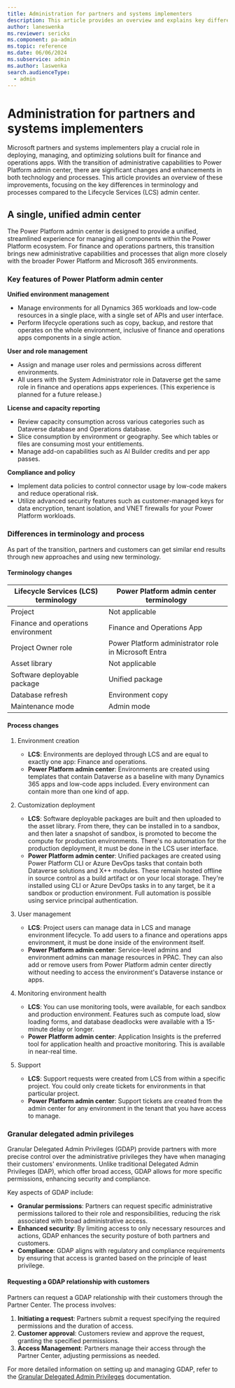 ```yaml
---
title: Administration for partners and systems implementers 
description: This article provides an overview and explains key differences between the Power Platform admin center and Lifecycle Services (LCS).
author: laneswenka
ms.reviewer: sericks
ms.component: pa-admin
ms.topic: reference
ms.date: 06/06/2024
ms.subservice: admin
ms.author: laswenka
search.audienceType: 
  - admin
---
```


# Administration for partners and systems implementers 

Microsoft partners and systems implementers play a crucial role in deploying, managing, and optimizing solutions built for finance and operations apps. With the transition of administrative capabilities to Power Platform admin center, there are significant changes and enhancements in both technology and processes. This article provides an overview of these improvements, focusing on the key differences in terminology and processes compared to the Lifecycle Services (LCS) admin center.

## A single, unified admin center 

The Power Platform admin center is designed to provide a unified, streamlined experience for managing all components within the Power Platform ecosystem. For finance and operations partners, this transition brings new administrative capabilities and processes that align more closely with the broader Power Platform and Microsoft 365 environments.

### Key features of Power Platform admin center 

**Unified environment management**
- Manage environments for all Dynamics 365 workloads and low-code resources in a single place, with a single set of APIs and user interface.
- Perform lifecycle operations such as copy, backup, and restore that operates on the whole environment, inclusive of finance and operations apps components in a single action.

**User and role management**
- Assign and manage user roles and permissions across different environments.
- All users with the System Administrator role in Dataverse get the same role in finance and operations apps experiences. (This experience is planned for a future release.)

**License and capacity reporting**
- Review capacity consumption across various categories such as Dataverse database and Operations database.
- Slice consumption by environment or geography. See which tables or files are consuming most your entitlements.
- Manage add-on capabilities such as AI Builder credits and per app passes.

**Compliance and policy**
- Implement data policies to control connector usage by low-code makers and reduce operational risk.
- Utilize advanced security features such as customer-managed keys for data encryption, tenant isolation, and VNET firewalls for your Power Platform workloads.

### Differences in terminology and process
As part of the transition, partners and customers can get similar end results through new approaches and using new terminology.

#### Terminology changes

|Lifecycle Services (LCS) terminology| Power Platform admin center terminology|
|------------------------------------|----------------------------------------|
| Project | Not applicable |
| Finance and operations environment | Finance and Operations App |
| Project Owner role | Power Platform administrator role in Microsoft Entra | 
| Asset library | Not applicable |
| Software deployable package | Unified package |
| Database refresh | Environment copy |
| Maintenance mode | Admin mode |

#### Process changes

1. Environment creation
    - **LCS**: Environments are deployed through LCS and are equal to exactly one app: Finance and operations.
    - **Power Platform admin center**: Environments are created using templates that contain Dataverse as a baseline with many Dynamics 365 apps and low-code apps included. Every environment can contain more than one kind of app.

2. Customization deployment
    - **LCS**: Software deployable packages are built and then uploaded to the asset library. From there, they can be installed in to a sandbox, and then later a snapshot of sandbox, is promoted to become the compute for production environments. There's no automation for the production deployment, it must be done in the LCS user interface.
    - **Power Platform admin center**: Unified packages are created using Power Platform CLI or Azure DevOps tasks that contain both Dataverse solutions and X++ modules. These remain hosted offline in source control as a build artifact or on your local storage. They're installed using CLI or Azure DevOps tasks in to any target, be it a sandbox or production environment. Full automation is possible using service principal authentication.

3. User management
    - **LCS**: Project users can manage data in LCS and manage environment lifecycle. To add users to a finance and operations apps environment, it must be done inside of the environment itself.
    - **Power Platform admin center**: Service-level admins and environment admins can manage resources in PPAC. They can also add or remove users from Power Platform admin center directly without needing to access the environment's Dataverse instance or apps.

4. Monitoring environment health
    - **LCS**: You can use monitoring tools, were available, for each sandbox and production environment. Features such as compute load, slow loading forms, and database deadlocks were available with a 15-minute delay or longer.
    - **Power Platform admin center**: Application Insights is the preferred tool for application health and proactive monitoring. This is available in near-real time.

5. Support
    - **LCS**: Support requests were created from LCS from within a specific project. You could only create tickets for environments in that particular project.
    - **Power Platform admin center**: Support tickets are created from the admin center for any environment in the tenant that you have access to manage. 

### Granular delegated admin privileges
Granular Delegated Admin Privileges (GDAP) provide partners with more precise control over the administrative privileges they have when managing their customers' environments. Unlike traditional Delegated Admin Privileges (DAP), which offer broad access, GDAP allows for more specific permissions, enhancing security and compliance.

Key aspects of GDAP include:
- **Granular permissions**: Partners can request specific administrative permissions tailored to their role and responsibilities, reducing the risk associated with broad administrative access.
- **Enhanced security**: By limiting access to only necessary resources and actions, GDAP enhances the security posture of both partners and customers.
- **Compliance**: GDAP aligns with regulatory and compliance requirements by ensuring that access is granted based on the principle of least privilege.

#### Requesting a GDAP relationship with customers
Partners can request a GDAP relationship with their customers through the Partner Center. The process involves:

1. **Initiating a request**: Partners submit a request specifying the required permissions and the duration of access.
2. **Customer approval**: Customers review and approve the request, granting the specified permissions.
3. **Access Management**: Partners manage their access through the Partner Center, adjusting permissions as needed.

For more detailed information on setting up and managing GDAP, refer to the [Granular Delegated Admin Privileges](/partner-center/gdap-introduction) documentation.
